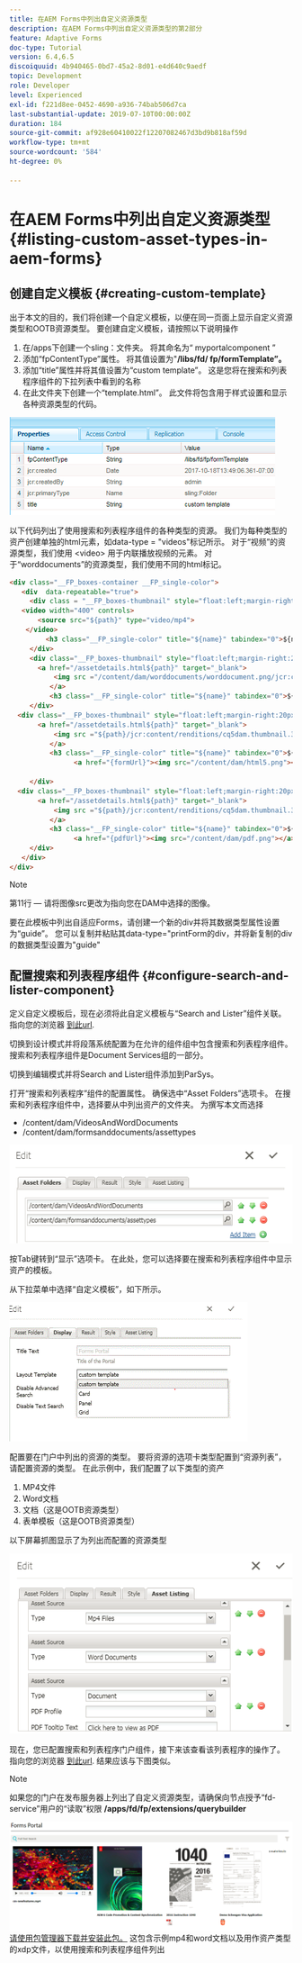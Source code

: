 ```yaml
---
title: 在AEM Forms中列出自定义资源类型
description: 在AEM Forms中列出自定义资源类型的第2部分
feature: Adaptive Forms
doc-type: Tutorial
version: 6.4,6.5
discoiquuid: 4b940465-0bd7-45a2-8d01-e4d640c9aedf
topic: Development
role: Developer
level: Experienced
exl-id: f221d8ee-0452-4690-a936-74bab506d7ca
last-substantial-update: 2019-07-10T00:00:00Z
duration: 184
source-git-commit: af928e60410022f12207082467d3bd9b818af59d
workflow-type: tm+mt
source-wordcount: '584'
ht-degree: 0%

---
```


# 在AEM Forms中列出自定义资源类型 {#listing-custom-asset-types-in-aem-forms}

## 创建自定义模板 {#creating-custom-template}

出于本文的目的，我们将创建一个自定义模板，以便在同一页面上显示自定义资源类型和OOTB资源类型。 要创建自定义模板，请按照以下说明操作

1. 在/apps下创建一个sling：文件夹。 将其命名为“ myportalcomponent ”
1. 添加“fpContentType”属性。 将其值设置为&quot;**/libs/fd/ fp/formTemplate”。**
1. 添加“title”属性并将其值设置为“custom template”。 这是您将在搜索和列表程序组件的下拉列表中看到的名称
1. 在此文件夹下创建一个“template.html”。 此文件将包含用于样式设置和显示各种资源类型的代码。

![appsfolder](assets/appsfolder_.png)

以下代码列出了使用搜索和列表程序组件的各种类型的资源。 我们为每种类型的资产创建单独的html元素，如data-type = &quot;videos&quot;标记所示。 对于“视频”的资源类型，我们使用 &lt;video> 用于内联播放视频的元素。 对于“worddocuments”的资源类型，我们使用不同的html标记。

```html
<div class="__FP_boxes-container __FP_single-color">
   <div  data-repeatable="true">
     <div class = "__FP_boxes-thumbnail" style="float:left;margin-right:20px;" data-type = "videos">
   <video width="400" controls>
       <source src="${path}" type="video/mp4">
    </video>
         <h3 class="__FP_single-color" title="${name}" tabindex="0">${name}</h3>
     </div>
     <div class="__FP_boxes-thumbnail" style="float:left;margin-right:20px;" data-type = "worddocuments">
       <a href="/assetdetails.html${path}" target="_blank">
           <img src ="/content/dam/worddocuments/worddocument.png/jcr:content/renditions/cq5dam.thumbnail.319.319.png"/>
          </a>
          <h3 class="__FP_single-color" title="${name}" tabindex="0">${name}</h3>
     </div>
  <div class="__FP_boxes-thumbnail" style="float:left;margin-right:20px;" data-type = "xfaForm">
       <a href="/assetdetails.html${path}" target="_blank">
           <img src ="${path}/jcr:content/renditions/cq5dam.thumbnail.319.319.png"/>
          </a>
          <h3 class="__FP_single-color" title="${name}" tabindex="0">${name}</h3>
                <a href="{formUrl}"><img src="/content/dam/html5.png"></a><p>

     </div>
  <div class="__FP_boxes-thumbnail" style="float:left;margin-right:20px;" data-type = "printForm">
       <a href="/assetdetails.html${path}" target="_blank">
           <img src ="${path}/jcr:content/renditions/cq5dam.thumbnail.319.319.png"/>
          </a>
          <h3 class="__FP_single-color" title="${name}" tabindex="0">${name}</h3>
                <a href="{pdfUrl}"><img src="/content/dam/pdf.png"></a><p>
     </div>
   </div>
</div>
```

>[!NOTE]
>
>第11行 — 请将图像src更改为指向您在DAM中选择的图像。
>
>要在此模板中列出自适应Forms，请创建一个新的div并将其数据类型属性设置为“guide”。 您可以复制并粘贴其data-type=&quot;printForm的div，并将新复制的div的数据类型设置为&quot;guide&quot;

## 配置搜索和列表程序组件 {#configure-search-and-lister-component}

定义自定义模板后，现在必须将此自定义模板与“Search and Lister”组件关联。 指向您的浏览器 [到此url](http://localhost:4502/editor.html/content/AemForms/CustomPortal.html).

切换到设计模式并将段落系统配置为在允许的组件组中包含搜索和列表程序组件。 搜索和列表程序组件是Document Services组的一部分。

切换到编辑模式并将Search and Lister组件添加到ParSys。

打开“搜索和列表程序”组件的配置属性。 确保选中“Asset Folders”选项卡。 在搜索和列表程序组件中，选择要从中列出资产的文件夹。 为撰写本文而选择

* /content/dam/VideosAndWordDocuments
* /content/dam/formsanddocuments/assettypes

![assetfolder](assets/selectingassetfolders.png)

按Tab键转到“显示”选项卡。 在此处，您可以选择要在搜索和列表程序组件中显示资产的模板。

从下拉菜单中选择“自定义模板”，如下所示。

![searchandlister](assets/searchandlistercomponent.gif)

配置要在门户中列出的资源的类型。 要将资源的选项卡类型配置到“资源列表”，请配置资源的类型。 在此示例中，我们配置了以下类型的资产

1. MP4文件
1. Word文档
1. 文档（这是OOTB资源类型）
1. 表单模板（这是OOTB资源类型）

以下屏幕抓图显示了为列出而配置的资源类型

![资产类型](assets/assettypes.png)

现在，您已配置搜索和列表程序门户组件，接下来该查看该列表程序的操作了。 指向您的浏览器 [到此url](http://localhost:4502/content/AemForms/CustomPortal.html?wcmmode=disabled). 结果应该与下图类似。

>[!NOTE]
>
>如果您的门户在发布服务器上列出了自定义资源类型，请确保向节点授予“fd-service”用户的“读取”权限 **/apps/fd/fp/extensions/querybuilder**

![资产类型](assets/assettypeslistings.png)
[请使用包管理器下载并安装此包。](assets/customassettypekt1.zip) 这包含示例mp4和word文档以及用作资产类型的xdp文件，以使用搜索和列表程序组件列出
